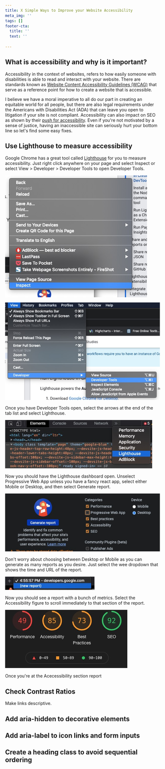 ```yaml
---
title: X Simple Ways to Improve your Website Accessibility
meta_img: ''
tags: []
footer-cta:
  title: ''
  text: ''

---
```

## What is accessibility and why is it important?

Accessibility in the context of websites, refers to how easily someone with disabilities is able to read and interact with your website. There are standards known as [Website Content Accessibility Guidelines (WCAG)](https://www.w3.org/WAI/standards-guidelines/wcag/) that serve as a reference point for how to create a website that is accessible.

I believe we have a moral imperative to all do our part in creating an equitable world for all people, but there are also legal requirements under the Americans with Disabilities Act (ADA) that can leave you open to litigation if your site is not compliant. Accessibility can also impact on SEO as shown by their [push for accessibility](https://www.google.com/accessibility/). Even if you're not motivated by a sense of justice, having an inaccessible site can seriously hurt your bottom line so let's find some easy fixes.

## Use Lighthouse to measure accessibility

Google Chrome has a great tool called [Lighthouse](https://developers.google.com/web/tools/lighthouse) for you to measure accessibility. Just right click anywhere on your page and select Inspect or select View > Developer > Developer Tools to open Developer Tools. 

![Image of Inspect feature](/images/inspect-element.jpg "Use inspect")

![Image of how to open developer tools](/images/open-dev-tools.jpg "Open Developer Tools")

Once you have Developer Tools open, select the arrows at the end of the tab list and select Lighthouse. 

![Image of how to open Lighthouse from DevTools](/images/open-lighthouse.jpg)

Now you should have the Lighthouse dashboard open. Unselect Progressive Web App unless you have a fancy react app, select either Mobile or Desktop, and then select Generate report. 

![Image of Lighthouse dashboard](/images/lighthouse.jpg)

Don't worry about choosing between Desktop or Mobile as you can generate as many reports as you desire. Just select the wee dropdown that shows the time and URL of the report. 

![](/images/new-report.jpg)

Now you should see a report with a bunch of metrics. Select the Accessibility figure to scroll immediately to that section of the report.

![](/images/report-heading.jpg)

Once you're at the Acecessibility section report

## Check Contrast Ratios

Make links descriptive.

## Add aria-hidden to decorative elements

## Add aria-label to icon links and form inputs

## Create a heading class to avoid sequential ordering